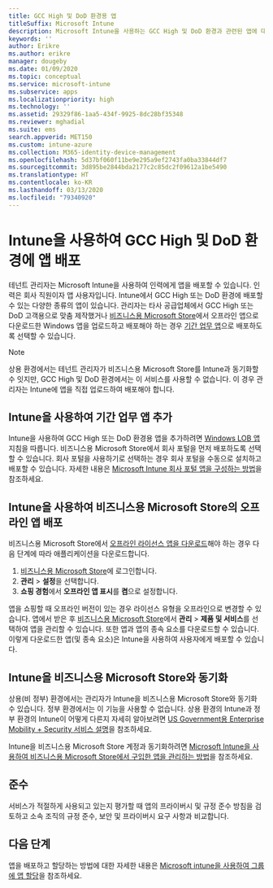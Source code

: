 ```yaml
---
title: GCC High 및 DoD 환경용 앱
titleSuffix: Microsoft Intune
description: Microsoft Intune을 사용하는 GCC High 및 DoD 환경과 관련된 앱에 대해 알아봅니다.
keywords: ''
author: Erikre
ms.author: erikre
manager: dougeby
ms.date: 01/09/2020
ms.topic: conceptual
ms.service: microsoft-intune
ms.subservice: apps
ms.localizationpriority: high
ms.technology: ''
ms.assetid: 29329f86-1aa5-434f-9925-8dc28bf35348
ms.reviewer: mghadial
ms.suite: ems
search.appverid: MET150
ms.custom: intune-azure
ms.collection: M365-identity-device-management
ms.openlocfilehash: 5d37bf060f11be9e295a9ef2743fa0ba33844df7
ms.sourcegitcommit: 3d895be2844bda2177c2c85dc2f09612a1be5490
ms.translationtype: HT
ms.contentlocale: ko-KR
ms.lasthandoff: 03/13/2020
ms.locfileid: "79340920"
---
```

# <a name="deploying-apps-using-intune-on-the-gcc-high-and-dod-environments"></a>Intune을 사용하여 GCC High 및 DoD 환경에 앱 배포 

테넌트 관리자는 Microsoft Intune을 사용하여 인력에게 앱을 배포할 수 있습니다. 인력은 회사 직원이자 앱 사용자입니다. Intune에서 GCC High 또는 DoD 환경에 배포할 수 있는 다양한 종류의 앱이 있습니다. 관리자는 타사 공급업체에서 GCC High 또는 DoD 고객용으로 맞춤 제작했거나 [비즈니스용 Microsoft Store](https://businessstore.microsoft.com/store)에서 오프라인 앱으로 다운로드한 Windows 앱을 업로드하고 배포해야 하는 경우 [기간 업무 앱](apps-add.md#app-types-in-microsoft-intune)으로 배포하도록 선택할 수 있습니다.  

> [!NOTE]
> 상용 환경에서는 테넌트 관리자가 비즈니스용 Microsoft Store를 Intune과 동기화할 수 잇지만, GCC High 및 DoD 환경에서는 이 서비스를 사용할 수 없습니다. 이 경우 관리자는 Intune에 앱을 직접 업로드하여 배포해야 합니다.  

## <a name="add-line-of-business-apps-using-intune"></a>Intune을 사용하여 기간 업무 앱 추가 

Intune을 사용하여 GCC High 또는 DoD 환경용 앱을 추가하려면 [Windows LOB 앱](lob-apps-windows.md) 지침을 따릅니다. 비즈니스용 Microsoft Store에서 회사 포털을 먼저 배포하도록 선택할 수 있습니다. 회사 포털을 사용하기로 선택하는 경우 회사 포털을 수동으로 설치하고 배포할 수 있습니다. 자세한 내용은 [Microsoft Intune 회사 포털 앱을 구성하는 방법](company-portal-app.md)을 참조하세요. 

## <a name="distribute-offline-apps-from-the-store-for-business-using-intune"></a>Intune을 사용하여 비즈니스용 Microsoft Store의 오프라인 앱 배포  

비즈니스용 Microsoft Store에서 [오프라인 라이선스 앱을 다운로드](https://docs.microsoft.com/microsoft-store/distribute-offline-apps#download-an-offline-licensed-app)해야 하는 경우 다음 단계에 따라 애플리케이션을 다운로드합니다. 

1. [비즈니스용 Microsoft Store](https://businessstore.microsoft.com/)에 로그인합니다.
2. **관리** > **설정**을 선택합니다.
3. **쇼핑 경험**에서 **오프라인 앱 표시**를 **켬**으로 설정합니다.

앱을 쇼핑할 때 오프라인 버전이 있는 경우 라이선스 유형을 오프라인으로 변경할 수 있습니다. 앱에서 받은 후 [비즈니스용 Microsoft Store](https://businessstore.microsoft.com/)에서 **관리** > **제품 및 서비스**를 선택하여 앱을 관리할 수 있습니다. 또한 앱과 앱의 종속 요소를 다운로드할 수 있습니다. 이렇게 다운로드한 앱(및 종속 요소)은 Intune을 사용하여 사용자에게 배포할 수 있습니다.  

## <a name="syncing-intune-to-the-store-for-business"></a>Intune을 비즈니스용 Microsoft Store와 동기화 

상용(비 정부) 환경에서는 관리자가 Intune을 비즈니스용 Microsoft Store와 동기화 수 있습니다. 정부 환경에서는 이 기능을 사용할 수 없습니다. 상용 환경의 Intune과 정부 환경의 Intune이 어떻게 다른지 자세히 알아보려면 [US Government용 Enterprise Mobility + Security 서비스 설명](https://docs.microsoft.com/enterprise-mobility-security/solutions/ems-govt-service-description)을 참조하세요.  

Intune을 비즈니스용 Microsoft Store 계정과 동기화하려면 [Microsoft Intune을 사용하여 비즈니스용 Microsoft Store에서 구입한 앱을 관리하는 방법](windows-store-for-business.md)을 참조하세요.  

## <a name="compliance"></a>준수 

서비스가 적절하게 사용되고 있는지 평가할 때 앱의 프라이버시 및 규정 준수 방침을 검토하고 소속 조직의 규정 준수, 보안 및 프라이버시 요구 사항과 비교합니다.   

## <a name="next-steps"></a>다음 단계

앱을 배포하고 할당하는 방법에 대한 자세한 내용은 [Microsoft intune을 사용하여 그룹에 앱 할당](apps-deploy.md)을 참조하세요.

 
